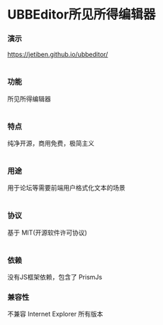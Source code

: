 # UBBEditor所见所得编辑器

### 演示
https://jetiben.github.io/ubbeditor/<br /><br />

### 功能
所见所得编辑器<br /><br />

### 特点
纯净开源，商用免费，极简主义<br /><br />

### 用途
用于论坛等需要前端用户格式化文本的场景<br /><br />

### 协议
基于 MIT(开源软件许可协议)<br /><br />

### 依赖
没有JS框架依赖，包含了 PrismJs

### 兼容性
不兼容 Internet Explorer 所有版本
